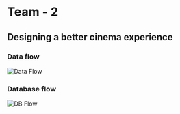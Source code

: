 # Team - 2 

## Designing a better cinema experience

### Data flow
![Data Flow](https://github.com/XT-training/case-studies/blob/team-2/docs/data-flow.png)

### Database flow
![DB Flow](https://github.com/XT-training/case-studies/blob/team-2/docs/db-flow.png)